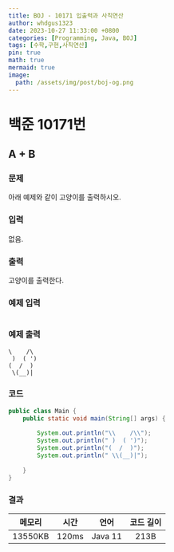 ```yaml
---
title: BOJ - 10171 입출력과 사칙연산
author: whdgus1323
date: 2023-10-27 11:33:00 +0800
categories: [Programming, Java, BOJ]
tags: [수학,구현,사칙연산]
pin: true
math: true
mermaid: true
image:
  path: /assets/img/post/boj-og.png
---
```


# 백준 10171번

## A + B

### 문제

아래 예제와 같이 고양이를 출력하시오.

### 입력

없음.

### 출력

고양이를 출력한다.


### 예제 입력

```

```

### 예제 출력

```
\    /\
 )  ( ')
(  /  )
 \(__)|
```

### 코드
``` java
public class Main {
	public static void main(String[] args) {
    
		System.out.println("\\    /\\");
		System.out.println(" )  ( ')");
		System.out.println("(  /  )");
		System.out.println(" \\(__)|");    
 
	}
}
```
### 결과

|메모리|시간|언어|코드 길이|
|:---:|:---:|:---:|:---:|
|13550KB|120ms|Java 11|213B|